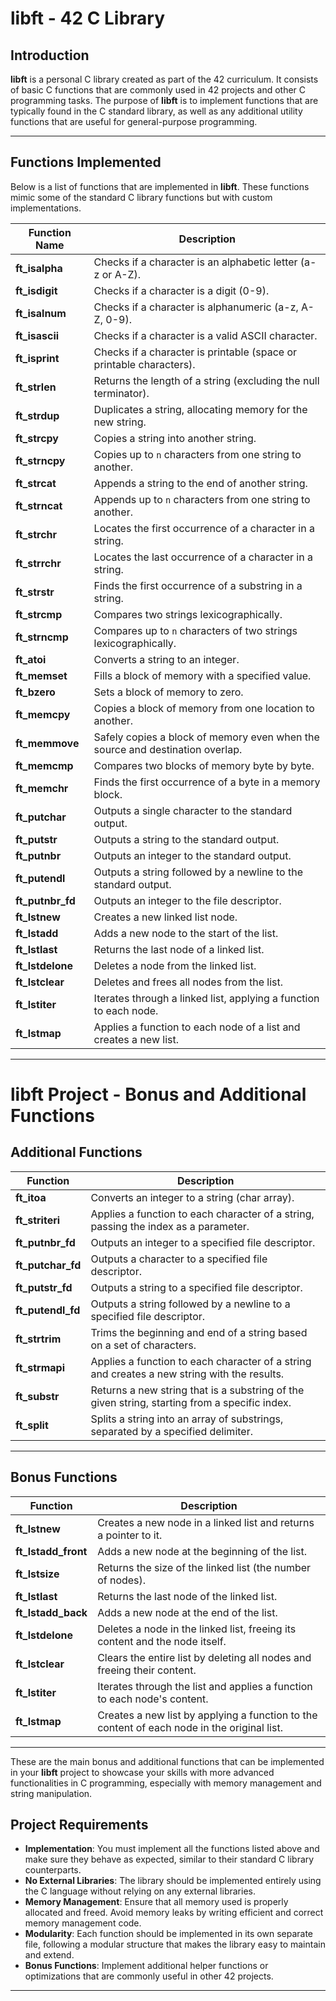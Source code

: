 # libft - 42 C Library

## Introduction

**libft** is a personal C library created as part of the 42 curriculum. It consists of basic C functions that are commonly used in 42 projects and other C programming tasks. The purpose of **libft** is to implement functions that are typically found in the C standard library, as well as any additional utility functions that are useful for general-purpose programming.

---

## Functions Implemented

Below is a list of functions that are implemented in **libft**. These functions mimic some of the standard C library functions but with custom implementations.

| Function Name       | Description                                                           |
|---------------------|-----------------------------------------------------------------------|
| **ft_isalpha**       | Checks if a character is an alphabetic letter (a-z or A-Z).           |
| **ft_isdigit**       | Checks if a character is a digit (0-9).                               |
| **ft_isalnum**       | Checks if a character is alphanumeric (a-z, A-Z, 0-9).                 |
| **ft_isascii**       | Checks if a character is a valid ASCII character.                     |
| **ft_isprint**       | Checks if a character is printable (space or printable characters).    |
| **ft_strlen**        | Returns the length of a string (excluding the null terminator).        |
| **ft_strdup**        | Duplicates a string, allocating memory for the new string.             |
| **ft_strcpy**        | Copies a string into another string.                                  |
| **ft_strncpy**       | Copies up to `n` characters from one string to another.               |
| **ft_strcat**        | Appends a string to the end of another string.                         |
| **ft_strncat**       | Appends up to `n` characters from one string to another.              |
| **ft_strchr**        | Locates the first occurrence of a character in a string.              |
| **ft_strrchr**       | Locates the last occurrence of a character in a string.               |
| **ft_strstr**        | Finds the first occurrence of a substring in a string.                |
| **ft_strcmp**        | Compares two strings lexicographically.                               |
| **ft_strncmp**       | Compares up to `n` characters of two strings lexicographically.       |
| **ft_atoi**          | Converts a string to an integer.                                      |
| **ft_memset**        | Fills a block of memory with a specified value.                       |
| **ft_bzero**         | Sets a block of memory to zero.                                       |
| **ft_memcpy**        | Copies a block of memory from one location to another.                |
| **ft_memmove**       | Safely copies a block of memory even when the source and destination overlap. |
| **ft_memcmp**        | Compares two blocks of memory byte by byte.                           |
| **ft_memchr**        | Finds the first occurrence of a byte in a memory block.               |
| **ft_putchar**       | Outputs a single character to the standard output.                    |
| **ft_putstr**        | Outputs a string to the standard output.                              |
| **ft_putnbr**        | Outputs an integer to the standard output.                            |
| **ft_putendl**       | Outputs a string followed by a newline to the standard output.        |
| **ft_putnbr_fd**     | Outputs an integer to the file descriptor.                            |
| **ft_lstnew**        | Creates a new linked list node.                                       |
| **ft_lstadd**        | Adds a new node to the start of the list.                             |
| **ft_lstlast**       | Returns the last node of a linked list.                               |
| **ft_lstdelone**     | Deletes a node from the linked list.                                  |
| **ft_lstclear**      | Deletes and frees all nodes from the list.                            |
| **ft_lstiter**       | Iterates through a linked list, applying a function to each node.     |
| **ft_lstmap**        | Applies a function to each node of a list and creates a new list.     |

---
# libft Project - Bonus and Additional Functions

## Additional Functions

| Function              | Description                                                                                         |
|-----------------------|-----------------------------------------------------------------------------------------------------|
| **ft_itoa**            | Converts an integer to a string (char array).                                                        |
| **ft_striteri**        | Applies a function to each character of a string, passing the index as a parameter.                |
| **ft_putnbr_fd**       | Outputs an integer to a specified file descriptor.                                                   |
| **ft_putchar_fd**      | Outputs a character to a specified file descriptor.                                                  |
| **ft_putstr_fd**       | Outputs a string to a specified file descriptor.                                                    |
| **ft_putendl_fd**      | Outputs a string followed by a newline to a specified file descriptor.                              |
| **ft_strtrim**         | Trims the beginning and end of a string based on a set of characters.                               |
| **ft_strmapi**         | Applies a function to each character of a string and creates a new string with the results.          |
| **ft_substr**          | Returns a new string that is a substring of the given string, starting from a specific index.       |
| **ft_split**           | Splits a string into an array of substrings, separated by a specified delimiter.                    |

---
## Bonus Functions

| Function              | Description                                                                                         |
|-----------------------|-----------------------------------------------------------------------------------------------------|
| **ft_lstnew**          | Creates a new node in a linked list and returns a pointer to it.                                      |
| **ft_lstadd_front**    | Adds a new node at the beginning of the list.                                                        |
| **ft_lstsize**         | Returns the size of the linked list (the number of nodes).                                           |
| **ft_lstlast**         | Returns the last node of the linked list.                                                            |
| **ft_lstadd_back**     | Adds a new node at the end of the list.                                                              |
| **ft_lstdelone**       | Deletes a node in the linked list, freeing its content and the node itself.                         |
| **ft_lstclear**        | Clears the entire list by deleting all nodes and freeing their content.                             |
| **ft_lstiter**         | Iterates through the list and applies a function to each node's content.                            |
| **ft_lstmap**          | Creates a new list by applying a function to the content of each node in the original list.         |


---

These are the main bonus and additional functions that can be implemented in your **libft** project to showcase your skills with more advanced functionalities in C programming, especially with memory management and string manipulation.

## Project Requirements

- **Implementation**: You must implement all the functions listed above and make sure they behave as expected, similar to their standard C library counterparts.
- **No External Libraries**: The library should be implemented entirely using the C language without relying on any external libraries.
- **Memory Management**: Ensure that all memory used is properly allocated and freed. Avoid memory leaks by writing efficient and correct memory management code.
- **Modularity**: Each function should be implemented in its own separate file, following a modular structure that makes the library easy to maintain and extend.
- **Bonus Functions**: Implement additional helper functions or optimizations that are commonly useful in other 42 projects.

---

